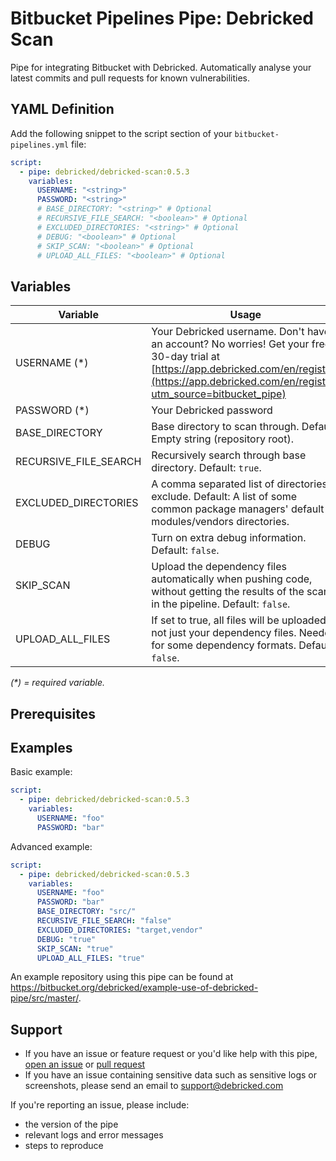 # Bitbucket Pipelines Pipe: Debricked Scan

Pipe for integrating Bitbucket with Debricked. Automatically analyse your latest commits and pull requests for known vulnerabilities.

## YAML Definition

Add the following snippet to the script section of your `bitbucket-pipelines.yml` file:

```yaml
script:
  - pipe: debricked/debricked-scan:0.5.3
    variables:
      USERNAME: "<string>"
      PASSWORD: "<string>"
      # BASE_DIRECTORY: "<string>" # Optional
      # RECURSIVE_FILE_SEARCH: "<boolean>" # Optional
      # EXCLUDED_DIRECTORIES: "<string>" # Optional
      # DEBUG: "<boolean>" # Optional
      # SKIP_SCAN: "<boolean>" # Optional
      # UPLOAD_ALL_FILES: "<boolean>" # Optional
```
## Variables

| Variable              | Usage                                                       |
| --------------------- | ----------------------------------------------------------- |
| USERNAME (*)          | Your Debricked username. Don't have an account? No worries! Get your free 30-day trial at [https://app.debricked.com/en/register](https://app.debricked.com/en/register?utm_source=bitbucket_pipe) |
| PASSWORD (*)          | Your Debricked password |
| BASE_DIRECTORY        | Base directory to scan through. Default: Empty string (repository root). |
| RECURSIVE_FILE_SEARCH | Recursively search through base directory. Default: `true`. |
| EXCLUDED_DIRECTORIES  | A comma separated list of directories to exclude. Default: A list of some common package managers' default modules/vendors directories. |
| DEBUG                 | Turn on extra debug information. Default: `false`. |
| SKIP_SCAN             | Upload the dependency files automatically when pushing code, without getting the results of the scan in the pipeline. Default: `false`. |
| UPLOAD_ALL_FILES      | If set to true, all files will be uploaded, not just your dependency files. Needed for some dependency formats. Default: `false`. |

_(*) = required variable._

## Prerequisites

## Examples

Basic example:

```yaml
script:
  - pipe: debricked/debricked-scan:0.5.3
    variables:
      USERNAME: "foo"
      PASSWORD: "bar"
```

Advanced example:

```yaml
script:
  - pipe: debricked/debricked-scan:0.5.3
    variables:
      USERNAME: "foo"
      PASSWORD: "bar"
      BASE_DIRECTORY: "src/"
      RECURSIVE_FILE_SEARCH: "false"
      EXCLUDED_DIRECTORIES: "target,vendor"
      DEBUG: "true"
      SKIP_SCAN: "true"
      UPLOAD_ALL_FILES: "true"
```

An example repository using this pipe can be found at https://bitbucket.org/debricked/example-use-of-debricked-pipe/src/master/.

## Support
- If you have an issue or feature request or you'd like help with this pipe, [open an issue](https://bitbucket.org/debricked/debricked-scan/issues/new) or [pull request](https://bitbucket.org/debricked/debricked-scan/pull-requests/new)
- If you have an issue containing sensitive data such as sensitive logs or screenshots, please send an email to [support@debricked.com](mailto:support@debricked.com)

If you're reporting an issue, please include:

- the version of the pipe
- relevant logs and error messages
- steps to reproduce
